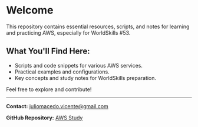 # Welcome

This repository contains essential resources, scripts, and notes for learning and practicing AWS, especially for WorldSkills #53.

## What You'll Find Here:

- Scripts and code snippets for various AWS services.
- Practical examples and configurations.
- Key concepts and study notes for WorldSkills preparation.

Feel free to explore and contribute!

---

**Contact:** [juliomacedo.vicente@gmail.com](mailto:juliomacedo.vicente@gmail.com)

**GitHub Repository:** [AWS Study](https://github.com/Julio-vincente/StudyAWS)

